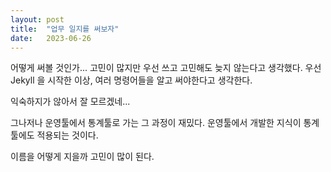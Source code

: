 ```yaml
---
layout: post
title:  "업무 일지를 써보자"
date:   2023-06-26
---
```


어떻게 써볼 것인가... 고민이 많지만 우선 쓰고 고민해도 늦지 않는다고 생각했다.
우선 Jekyll 을 시작한 이상, 여러 명령어들을 알고 써야한다고 생각한다.

익숙하지가 않아서 잘 모르겠네...

그나저나 운영툴에서 통계툴로 가는 그 과정이 재밌다.
운영툴에서 개발한 지식이 통계툴에도 적용되는 것이다.

이름을 어떻게 지을까 고민이 많이 된다.